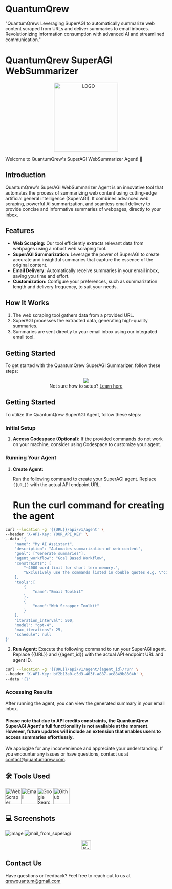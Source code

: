 # QuantumQrew
"QuantumQrew: Leveraging SuperAGI to automatically summarize web content scraped from URLs and deliver summaries to email inboxes. Revolutionizing information consumption with advanced AI and streamlined communication."

# QuantumQrew SuperAGI WebSummarizer
<p align = "center"><a href="#"><img src=https://github.com/Vashistha-1802/QuantumQrew/assets/81288311/02926a2f-e38b-4d65-8afc-1cc870b37ea2 height=215px width=200px alt="LOGO" valign="middle" title="LOGO"></a>
</p>

Welcome to QuantumQrew's SuperAGI WebSummarizer Agent! 🚀

## Introduction

QuantumQrew's SuperAGI WebSummarizer Agent is an innovative tool that automates the process of summarizing web content using cutting-edge artificial general intelligence (SuperAGI). It combines advanced web scraping, powerful AI summarization, and seamless email delivery to provide concise and informative summaries of webpages, directly to your inbox.

## Features

- **Web Scraping:** Our tool efficiently extracts relevant data from webpages using a robust web scraping tool.
- **SuperAGI Summarization:** Leverage the power of SuperAGI to create accurate and insightful summaries that capture the essence of the original content.
- **Email Delivery:** Automatically receive summaries in your email inbox, saving you time and effort.
- **Customization:** Configure your preferences, such as summarization length and delivery frequency, to suit your needs.

## How It Works

1. The web scraping tool gathers data from a provided URL.
2. SuperAGI processes the extracted data, generating high-quality summaries.
3. Summaries are sent directly to your email inbox using our integrated email tool.

## Getting Started

To get started with the QuantumQrew SuperAGI Summarizer, follow these steps:

<p align="center">
<a href="https://github.com/codespaces/new?hide_repo_select=true&ref=main&repo=640182997&machine=basicLinux32gb&location=EastUs"> <img src="https://github.com/codespaces/badge.svg"></a><br>Not sure how to setup? <a href="https://youtu.be/yvmNthyWYCE">Learn here</a>
</p>

## Getting Started

To utilize the QuantumQrew SuperAGI Agent, follow these steps:

### Initial Setup

1. **Access Codespace (Optional):** If the provided commands do not work on your machine, consider using Codespace to customize your agent.

### Running Your Agent

1. **Create Agent:**

   Run the following command to create your SuperAGI agent. Replace `{{URL}}` with the actual API endpoint URL.
    # Run the curl command for creating the agent
   
```bash
curl --location -g '{{URL}}/api/v1/agent' \
--header 'X-API-Key: YOUR_API_KEY' \
--data '{
    "name": "My AI Assistant",
    "description": "Automates summarization of web content",
    "goal": ["Generate summaries"],
    "agent_workflow": "Goal Based Workflow", 
    "constraints": [
        "~4000 word limit for short term memory.",
        "Exclusively use the commands listed in double quotes e.g. \"command name\""
    ],
    "tools":[
        {   
            "name":"Email Toolkit"
        },
        {   
            "name":"Web Scrapper Toolkit"
        }
    ],
    "iteration_interval": 500,
    "model": "gpt-4",
    "max_iterations": 25,
    "schedule": null
}'
```

2. **Run Agent:**
Execute the following command to run your SuperAGI agent. Replace {{URL}} and {{agent_id}} with the actual API endpoint URL and agent ID.

```bash
curl --location -g '{{URL}}/api/v1/agent/{agent_id}/run' \
--header 'X-API-Key: bf2b13a0-c5d3-403f-a887-ac8849b8304b' \
--data '{}'
```

### Accessing Results
After running the agent, you can view the generated summary in your email inbox.

#### Please note that due to API credits constraints, the QuantumQrew SuperAGI Agent's full functionality is not available at the moment. However, future updates will include an extension that enables users to access summaries effortlessly.

We apologize for any inconvenience and appreciate your understanding. If you encounter any issues or have questions, contact us at contact@quantumqrew.com.



## 🛠 Tools Used
<a href="#"><img src=https://superagi.com/wp-content/uploads/2023/08/Web_scraper_logo.png height=50px width=50px alt="Web Scraper" valign="middle" title="Web Scraper"></a><a href="#"><img src=https://superagi.com/wp-content/uploads/2023/05/Group-113612.png height=50px width=50px alt="Email"  valign="middle" title="Email"></a><a href="#"><img src=https://superagi.com/wp-content/uploads/2023/05/Group-113613.png height=50px width=50px alt="Google Search" valign="middle" title="Google Search"></a><a href="#"><img src=https://superagi.com/wp-content/uploads/2023/05/Group-113614.png height=50px width=50px alt="Github" valign="middle" title="Github"></a>

## 💻 Screenshots
![image](https://github.com/Vashistha-1802/QuantumQrew/assets/81288311/bf396a8f-a799-4ee8-a47f-012f06355b13)
![mail_from_superagi](https://github.com/Vashistha-1802/QuantumQrew/assets/81288311/fb6fe09d-b4b1-4a64-87ae-11be77489812)





<p align="center"><a href="https://github.com/Vashistha-1802/QuantumQrew#"><img src="https://superagi.com/wp-content/uploads/2023/05/backToTopButton.png" alt="Back to top" height="29"/></a></p>


## Contact Us
Have questions or feedback? Feel free to reach out to us at qrewquantum@gmail.com

